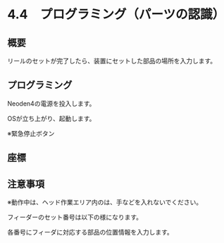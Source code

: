 # 4.4　プログラミング（パーツの認識）

## 概要

リールのセットが完了したら、装置にセットした部品の場所を入力します。

## プログラミング

Neoden4の電源を投入します。

OSが立ち上がり、起動します。



※緊急停止ボタン

## 座標


## 注意事項

※動作中は、ヘッド作業エリア内のは、手などを入れないでください。

フィーダーのセット番号は以下の様になります。

各番号にフィーダに対応する部品の位置情報を入力します。
